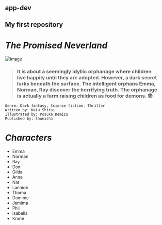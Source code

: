 ## app-dev
## **My first repository**

# ***The Promised Neverland***
![image](https://github.com/inyaw/app-dev/assets/169522843/fb116797-a36b-44eb-b0b9-dd30a917ba8e)

 > ### It is about a seemingly idyllic orphanage where children live happily until they are adopted. However, a dark secret lurks beneath the surface. The intelligent orphans Emma, Norman, Ray discover the horrifying truth. The orphanage is actually a farm raising children as food for demons. 😨

```
Genre: Dark fantasy, Science fiction, Thriller
Written by: Kaiu Shirai
Illustrated by: Posuka Demizu
Published by: Shueisha
```

# ***Characters***
- Emma
- Norman
- Ray
- Don
- Gilda
- Anna
- Nat
- Lannion
- Thoma
- Dominic
- Jemima
- Phil
- Isabella
- Krone

